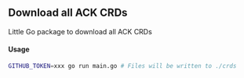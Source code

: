 ## Download all ACK CRDs

Little Go package to download all ACK CRDs

#### Usage

```bash
GITHUB_TOKEN=xxx go run main.go # Files will be written to ./crds
```